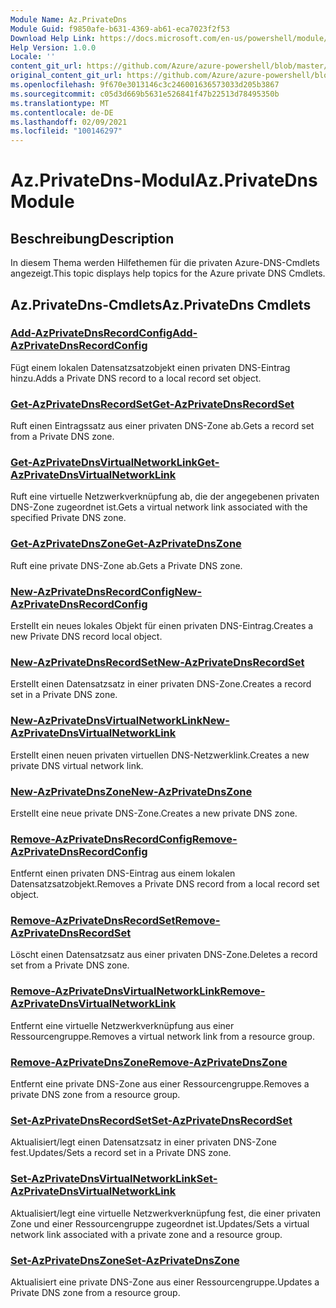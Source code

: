 ```yaml
---
Module Name: Az.PrivateDns
Module Guid: f9850afe-b631-4369-ab61-eca7023f2f53
Download Help Link: https://docs.microsoft.com/en-us/powershell/module/az.privatedns
Help Version: 1.0.0
Locale: ''
content_git_url: https://github.com/Azure/azure-powershell/blob/master/src/PrivateDns/PrivateDns/help/Az.PrivateDNS.md
original_content_git_url: https://github.com/Azure/azure-powershell/blob/master/src/PrivateDns/PrivateDns/help/Az.PrivateDNS.md
ms.openlocfilehash: 9f670e3013146c3c246001636573033d205b3867
ms.sourcegitcommit: c05d3d669b5631e526841f47b22513d78495350b
ms.translationtype: MT
ms.contentlocale: de-DE
ms.lasthandoff: 02/09/2021
ms.locfileid: "100146297"
---
```

# <span data-ttu-id="7f9b8-101">Az.PrivateDns-Modul</span><span class="sxs-lookup"><span data-stu-id="7f9b8-101">Az.PrivateDns Module</span></span>
## <span data-ttu-id="7f9b8-102">Beschreibung</span><span class="sxs-lookup"><span data-stu-id="7f9b8-102">Description</span></span>
<span data-ttu-id="7f9b8-103">In diesem Thema werden Hilfethemen für die privaten Azure-DNS-Cmdlets angezeigt.</span><span class="sxs-lookup"><span data-stu-id="7f9b8-103">This topic displays help topics for the Azure private DNS Cmdlets.</span></span>

## <span data-ttu-id="7f9b8-104">Az.PrivateDns-Cmdlets</span><span class="sxs-lookup"><span data-stu-id="7f9b8-104">Az.PrivateDns Cmdlets</span></span>
### [<span data-ttu-id="7f9b8-105">Add-AzPrivateDnsRecordConfig</span><span class="sxs-lookup"><span data-stu-id="7f9b8-105">Add-AzPrivateDnsRecordConfig</span></span>](Add-AzPrivateDnsRecordConfig.md)
<span data-ttu-id="7f9b8-106">Fügt einem lokalen Datensatzsatzobjekt einen privaten DNS-Eintrag hinzu.</span><span class="sxs-lookup"><span data-stu-id="7f9b8-106">Adds a Private DNS record to a local record set object.</span></span>

### [<span data-ttu-id="7f9b8-107">Get-AzPrivateDnsRecordSet</span><span class="sxs-lookup"><span data-stu-id="7f9b8-107">Get-AzPrivateDnsRecordSet</span></span>](Get-AzPrivateDnsRecordSet.md)
<span data-ttu-id="7f9b8-108">Ruft einen Eintragssatz aus einer privaten DNS-Zone ab.</span><span class="sxs-lookup"><span data-stu-id="7f9b8-108">Gets a record set from a Private DNS zone.</span></span>

### [<span data-ttu-id="7f9b8-109">Get-AzPrivateDnsVirtualNetworkLink</span><span class="sxs-lookup"><span data-stu-id="7f9b8-109">Get-AzPrivateDnsVirtualNetworkLink</span></span>](Get-AzPrivateDnsVirtualNetworkLink.md)
<span data-ttu-id="7f9b8-110">Ruft eine virtuelle Netzwerkverknüpfung ab, die der angegebenen privaten DNS-Zone zugeordnet ist.</span><span class="sxs-lookup"><span data-stu-id="7f9b8-110">Gets a virtual network link associated with the specified Private DNS zone.</span></span>

### [<span data-ttu-id="7f9b8-111">Get-AzPrivateDnsZone</span><span class="sxs-lookup"><span data-stu-id="7f9b8-111">Get-AzPrivateDnsZone</span></span>](Get-AzPrivateDnsZone.md)
<span data-ttu-id="7f9b8-112">Ruft eine private DNS-Zone ab.</span><span class="sxs-lookup"><span data-stu-id="7f9b8-112">Gets a Private DNS zone.</span></span>

### [<span data-ttu-id="7f9b8-113">New-AzPrivateDnsRecordConfig</span><span class="sxs-lookup"><span data-stu-id="7f9b8-113">New-AzPrivateDnsRecordConfig</span></span>](New-AzPrivateDnsRecordConfig.md)
<span data-ttu-id="7f9b8-114">Erstellt ein neues lokales Objekt für einen privaten DNS-Eintrag.</span><span class="sxs-lookup"><span data-stu-id="7f9b8-114">Creates a new Private DNS record local object.</span></span>

### [<span data-ttu-id="7f9b8-115">New-AzPrivateDnsRecordSet</span><span class="sxs-lookup"><span data-stu-id="7f9b8-115">New-AzPrivateDnsRecordSet</span></span>](New-AzPrivateDnsRecordSet.md)
<span data-ttu-id="7f9b8-116">Erstellt einen Datensatzsatz in einer privaten DNS-Zone.</span><span class="sxs-lookup"><span data-stu-id="7f9b8-116">Creates a record set in a Private DNS zone.</span></span>

### [<span data-ttu-id="7f9b8-117">New-AzPrivateDnsVirtualNetworkLink</span><span class="sxs-lookup"><span data-stu-id="7f9b8-117">New-AzPrivateDnsVirtualNetworkLink</span></span>](New-AzPrivateDnsVirtualNetworkLink.md)
<span data-ttu-id="7f9b8-118">Erstellt einen neuen privaten virtuellen DNS-Netzwerklink.</span><span class="sxs-lookup"><span data-stu-id="7f9b8-118">Creates a new private DNS virtual network link.</span></span>

### [<span data-ttu-id="7f9b8-119">New-AzPrivateDnsZone</span><span class="sxs-lookup"><span data-stu-id="7f9b8-119">New-AzPrivateDnsZone</span></span>](New-AzPrivateDnsZone.md)
<span data-ttu-id="7f9b8-120">Erstellt eine neue private DNS-Zone.</span><span class="sxs-lookup"><span data-stu-id="7f9b8-120">Creates a new private DNS zone.</span></span>

### [<span data-ttu-id="7f9b8-121">Remove-AzPrivateDnsRecordConfig</span><span class="sxs-lookup"><span data-stu-id="7f9b8-121">Remove-AzPrivateDnsRecordConfig</span></span>](Remove-AzPrivateDnsRecordConfig.md)
<span data-ttu-id="7f9b8-122">Entfernt einen privaten DNS-Eintrag aus einem lokalen Datensatzsatzobjekt.</span><span class="sxs-lookup"><span data-stu-id="7f9b8-122">Removes a Private DNS record from a local record set object.</span></span>

### [<span data-ttu-id="7f9b8-123">Remove-AzPrivateDnsRecordSet</span><span class="sxs-lookup"><span data-stu-id="7f9b8-123">Remove-AzPrivateDnsRecordSet</span></span>](Remove-AzPrivateDnsRecordSet.md)
<span data-ttu-id="7f9b8-124">Löscht einen Datensatzsatz aus einer privaten DNS-Zone.</span><span class="sxs-lookup"><span data-stu-id="7f9b8-124">Deletes a record set from a Private DNS zone.</span></span>

### [<span data-ttu-id="7f9b8-125">Remove-AzPrivateDnsVirtualNetworkLink</span><span class="sxs-lookup"><span data-stu-id="7f9b8-125">Remove-AzPrivateDnsVirtualNetworkLink</span></span>](Remove-AzPrivateDnsVirtualNetworkLink.md)
<span data-ttu-id="7f9b8-126">Entfernt eine virtuelle Netzwerkverknüpfung aus einer Ressourcengruppe.</span><span class="sxs-lookup"><span data-stu-id="7f9b8-126">Removes a virtual network link from a resource group.</span></span>

### [<span data-ttu-id="7f9b8-127">Remove-AzPrivateDnsZone</span><span class="sxs-lookup"><span data-stu-id="7f9b8-127">Remove-AzPrivateDnsZone</span></span>](Remove-AzPrivateDnsZone.md)
<span data-ttu-id="7f9b8-128">Entfernt eine private DNS-Zone aus einer Ressourcengruppe.</span><span class="sxs-lookup"><span data-stu-id="7f9b8-128">Removes a private DNS zone from a resource group.</span></span>

### [<span data-ttu-id="7f9b8-129">Set-AzPrivateDnsRecordSet</span><span class="sxs-lookup"><span data-stu-id="7f9b8-129">Set-AzPrivateDnsRecordSet</span></span>](Set-AzPrivateDnsRecordSet.md)
<span data-ttu-id="7f9b8-130">Aktualisiert/legt einen Datensatzsatz in einer privaten DNS-Zone fest.</span><span class="sxs-lookup"><span data-stu-id="7f9b8-130">Updates/Sets a record set in a Private DNS zone.</span></span>

### [<span data-ttu-id="7f9b8-131">Set-AzPrivateDnsVirtualNetworkLink</span><span class="sxs-lookup"><span data-stu-id="7f9b8-131">Set-AzPrivateDnsVirtualNetworkLink</span></span>](Set-AzPrivateDnsVirtualNetworkLink.md)
<span data-ttu-id="7f9b8-132">Aktualisiert/legt eine virtuelle Netzwerkverknüpfung fest, die einer privaten Zone und einer Ressourcengruppe zugeordnet ist.</span><span class="sxs-lookup"><span data-stu-id="7f9b8-132">Updates/Sets a virtual network link associated with a private zone and a resource group.</span></span>

### [<span data-ttu-id="7f9b8-133">Set-AzPrivateDnsZone</span><span class="sxs-lookup"><span data-stu-id="7f9b8-133">Set-AzPrivateDnsZone</span></span>](Set-AzPrivateDnsZone.md)
<span data-ttu-id="7f9b8-134">Aktualisiert eine private DNS-Zone aus einer Ressourcengruppe.</span><span class="sxs-lookup"><span data-stu-id="7f9b8-134">Updates a Private DNS zone from a resource group.</span></span>

